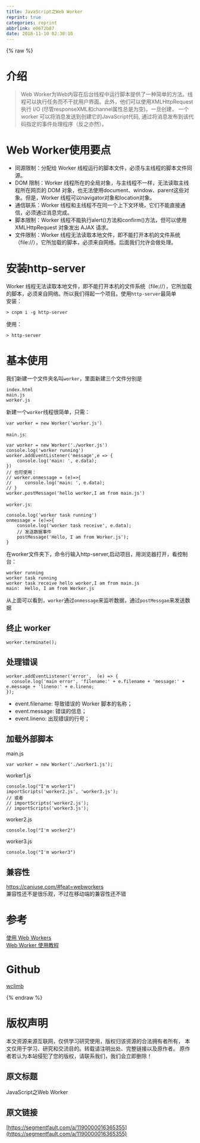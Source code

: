 ```yaml
---
title: JavaScript之Web Worker
reprint: true
categories: reprint
abbrlink: e0672b87
date: 2018-11-10 02:30:10
---
```


{% raw %}
<h1 id="articleHeader0">&#x4ECB;&#x7ECD;</h1><blockquote>Web Worker&#x4E3A;Web&#x5185;&#x5BB9;&#x5728;&#x540E;&#x53F0;&#x7EBF;&#x7A0B;&#x4E2D;&#x8FD0;&#x884C;&#x811A;&#x672C;&#x63D0;&#x4F9B;&#x4E86;&#x4E00;&#x79CD;&#x7B80;&#x5355;&#x7684;&#x65B9;&#x6CD5;&#x3002;&#x7EBF;&#x7A0B;&#x53EF;&#x4EE5;&#x6267;&#x884C;&#x4EFB;&#x52A1;&#x800C;&#x4E0D;&#x5E72;&#x6270;&#x7528;&#x6237;&#x754C;&#x9762;&#x3002;&#x6B64;&#x5916;&#xFF0C;&#x4ED6;&#x4EEC;&#x53EF;&#x4EE5;&#x4F7F;&#x7528;XMLHttpRequest&#x6267;&#x884C; I/O (&#x5C3D;&#x7BA1;responseXML&#x548C;channel&#x5C5E;&#x6027;&#x603B;&#x662F;&#x4E3A;&#x7A7A;)&#x3002;&#x4E00;&#x65E6;&#x521B;&#x5EFA;&#xFF0C; &#x4E00;&#x4E2A;worker &#x53EF;&#x4EE5;&#x5C06;&#x6D88;&#x606F;&#x53D1;&#x9001;&#x5230;&#x521B;&#x5EFA;&#x5B83;&#x7684;JavaScript&#x4EE3;&#x7801;, &#x901A;&#x8FC7;&#x5C06;&#x6D88;&#x606F;&#x53D1;&#x5E03;&#x5230;&#x8BE5;&#x4EE3;&#x7801;&#x6307;&#x5B9A;&#x7684;&#x4E8B;&#x4EF6;&#x5904;&#x7406;&#x7A0B;&#x5E8F;&#xFF08;&#x53CD;&#x4E4B;&#x4EA6;&#x7136;&#xFF09;&#x3002;</blockquote><h1 id="articleHeader1">Web Worker&#x4F7F;&#x7528;&#x8981;&#x70B9;</h1><ul><li>&#x540C;&#x6E90;&#x9650;&#x5236;&#xFF1A;&#x5206;&#x914D;&#x7ED9; Worker &#x7EBF;&#x7A0B;&#x8FD0;&#x884C;&#x7684;&#x811A;&#x672C;&#x6587;&#x4EF6;&#xFF0C;&#x5FC5;&#x987B;&#x4E0E;&#x4E3B;&#x7EBF;&#x7A0B;&#x7684;&#x811A;&#x672C;&#x6587;&#x4EF6;&#x540C;&#x6E90;&#x3002;</li><li>DOM &#x9650;&#x5236;&#xFF1A;Worker &#x7EBF;&#x7A0B;&#x6240;&#x5728;&#x7684;&#x5168;&#x5C40;&#x5BF9;&#x8C61;&#xFF0C;&#x4E0E;&#x4E3B;&#x7EBF;&#x7A0B;&#x4E0D;&#x4E00;&#x6837;&#xFF0C;&#x65E0;&#x6CD5;&#x8BFB;&#x53D6;&#x4E3B;&#x7EBF;&#x7A0B;&#x6240;&#x5728;&#x7F51;&#x9875;&#x7684; DOM &#x5BF9;&#x8C61;&#xFF0C;&#x4E5F;&#x65E0;&#x6CD5;&#x4F7F;&#x7528;document&#x3001;window&#x3001;parent&#x8FD9;&#x4E9B;&#x5BF9;&#x8C61;&#x3002;&#x4F46;&#x662F;&#xFF0C;Worker &#x7EBF;&#x7A0B;&#x53EF;&#x4EE5;navigator&#x5BF9;&#x8C61;&#x548C;location&#x5BF9;&#x8C61;&#x3002;</li><li>&#x901A;&#x4FE1;&#x8054;&#x7CFB;&#xFF1A;Worker &#x7EBF;&#x7A0B;&#x548C;&#x4E3B;&#x7EBF;&#x7A0B;&#x4E0D;&#x5728;&#x540C;&#x4E00;&#x4E2A;&#x4E0A;&#x4E0B;&#x6587;&#x73AF;&#x5883;&#xFF0C;&#x5B83;&#x4EEC;&#x4E0D;&#x80FD;&#x76F4;&#x63A5;&#x901A;&#x4FE1;&#xFF0C;&#x5FC5;&#x987B;&#x901A;&#x8FC7;&#x6D88;&#x606F;&#x5B8C;&#x6210;&#x3002;</li><li>&#x811A;&#x672C;&#x9650;&#x5236;&#xFF1A;Worker &#x7EBF;&#x7A0B;&#x4E0D;&#x80FD;&#x6267;&#x884C;alert()&#x65B9;&#x6CD5;&#x548C;confirm()&#x65B9;&#x6CD5;&#xFF0C;&#x4F46;&#x53EF;&#x4EE5;&#x4F7F;&#x7528; XMLHttpRequest &#x5BF9;&#x8C61;&#x53D1;&#x51FA; AJAX &#x8BF7;&#x6C42;&#x3002;</li><li>&#x6587;&#x4EF6;&#x9650;&#x5236;&#xFF1A;Worker &#x7EBF;&#x7A0B;&#x65E0;&#x6CD5;&#x8BFB;&#x53D6;&#x672C;&#x5730;&#x6587;&#x4EF6;&#xFF0C;&#x5373;&#x4E0D;&#x80FD;&#x6253;&#x5F00;&#x672C;&#x673A;&#x7684;&#x6587;&#x4EF6;&#x7CFB;&#x7EDF;&#xFF08;file://&#xFF09;&#xFF0C;&#x5B83;&#x6240;&#x52A0;&#x8F7D;&#x7684;&#x811A;&#x672C;&#xFF0C;&#x5FC5;&#x987B;&#x6765;&#x81EA;&#x7F51;&#x7EDC;&#x3002;&#x540E;&#x9762;&#x6211;&#x4EEC;&#x5141;&#x8BB8;&#x4F1A;&#x505A;&#x5904;&#x7406;&#x3002;</li></ul><h1 id="articleHeader2">&#x5B89;&#x88C5;http-server</h1><p>Worker &#x7EBF;&#x7A0B;&#x65E0;&#x6CD5;&#x8BFB;&#x53D6;&#x672C;&#x5730;&#x6587;&#x4EF6;&#xFF0C;&#x5373;&#x4E0D;&#x80FD;&#x6253;&#x5F00;&#x672C;&#x673A;&#x7684;&#x6587;&#x4EF6;&#x7CFB;&#x7EDF;&#xFF08;file://&#xFF09;&#xFF0C;&#x5B83;&#x6240;&#x52A0;&#x8F7D;&#x7684;&#x811A;&#x672C;&#xFF0C;&#x5FC5;&#x987B;&#x6765;&#x81EA;&#x7F51;&#x7EDC;&#x3002;&#x6240;&#x4EE5;&#x6211;&#x4EEC;&#x5F97;&#x8D77;&#x4E00;&#x4E2A;&#x9879;&#x76EE;&#x3002;&#x4F7F;&#x7528;<code>http-server</code>&#x6700;&#x7B80;&#x5355;<br>&#x5B89;&#x88C5;&#xFF1A;</p><div class="widget-codetool" style="display:none"><div class="widget-codetool--inner"><span class="selectCode code-tool" data-toggle="tooltip" data-placement="top" title="" data-original-title="&#x5168;&#x9009;"></span> <span type="button" class="copyCode code-tool" data-toggle="tooltip" data-placement="top" data-clipboard-text="&gt; cnpm i -g http-server" title="" data-original-title="&#x590D;&#x5236;"></span> <span type="button" class="saveToNote code-tool" data-toggle="tooltip" data-placement="top" title="" data-original-title="&#x653E;&#x8FDB;&#x7B14;&#x8BB0;"></span></div></div><pre class="hljs stylus"><code style="word-break:break-word;white-space:initial">&gt; cnpm <span class="hljs-selector-tag">i</span> -g http-server</code></pre><p>&#x4F7F;&#x7528;&#xFF1A;</p><div class="widget-codetool" style="display:none"><div class="widget-codetool--inner"><span class="selectCode code-tool" data-toggle="tooltip" data-placement="top" title="" data-original-title="&#x5168;&#x9009;"></span> <span type="button" class="copyCode code-tool" data-toggle="tooltip" data-placement="top" data-clipboard-text="&gt; http-server" title="" data-original-title="&#x590D;&#x5236;"></span> <span type="button" class="saveToNote code-tool" data-toggle="tooltip" data-placement="top" title="" data-original-title="&#x653E;&#x8FDB;&#x7B14;&#x8BB0;"></span></div></div><pre class="hljs axapta"><code style="word-break:break-word;white-space:initial">&gt; http-<span class="hljs-keyword">server</span></code></pre><h1 id="articleHeader3">&#x57FA;&#x672C;&#x4F7F;&#x7528;</h1><p>&#x6211;&#x4EEC;&#x65B0;&#x5EFA;&#x4E00;&#x4E2A;&#x6587;&#x4EF6;&#x5939;&#x540D;&#x53EB;<code>worker</code>&#xFF0C;&#x91CC;&#x9762;&#x65B0;&#x5EFA;&#x4E09;&#x4E2A;&#x6587;&#x4EF6;&#x5206;&#x522B;&#x662F;</p><div class="widget-codetool" style="display:none"><div class="widget-codetool--inner"><span class="selectCode code-tool" data-toggle="tooltip" data-placement="top" title="" data-original-title="&#x5168;&#x9009;"></span> <span type="button" class="copyCode code-tool" data-toggle="tooltip" data-placement="top" data-clipboard-text="index.html
main.js
worker.js" title="" data-original-title="&#x590D;&#x5236;"></span> <span type="button" class="saveToNote code-tool" data-toggle="tooltip" data-placement="top" title="" data-original-title="&#x653E;&#x8FDB;&#x7B14;&#x8BB0;"></span></div></div><pre class="hljs stylus"><code>index<span class="hljs-selector-class">.html</span>
main<span class="hljs-selector-class">.js</span>
worker.js</code></pre><p>&#x65B0;&#x5EFA;&#x4E00;&#x4E2A;<code>worker</code>&#x7EBF;&#x7A0B;&#x5F88;&#x7B80;&#x5355;&#xFF0C;&#x53EA;&#x9700;&#xFF1A;</p><div class="widget-codetool" style="display:none"><div class="widget-codetool--inner"><span class="selectCode code-tool" data-toggle="tooltip" data-placement="top" title="" data-original-title="&#x5168;&#x9009;"></span> <span type="button" class="copyCode code-tool" data-toggle="tooltip" data-placement="top" data-clipboard-text="var worker = new Worker(&apos;worker.js&apos;)" title="" data-original-title="&#x590D;&#x5236;"></span> <span type="button" class="saveToNote code-tool" data-toggle="tooltip" data-placement="top" title="" data-original-title="&#x653E;&#x8FDB;&#x7B14;&#x8BB0;"></span></div></div><pre class="hljs haxe"><code style="word-break:break-word;white-space:initial"><span class="hljs-keyword">var</span> worker = <span class="hljs-keyword">new</span> <span class="hljs-type">Worker</span>(<span class="hljs-string">&apos;worker.js&apos;</span>)</code></pre><p><code>main.js</code>:</p><div class="widget-codetool" style="display:none"><div class="widget-codetool--inner"><span class="selectCode code-tool" data-toggle="tooltip" data-placement="top" title="" data-original-title="&#x5168;&#x9009;"></span> <span type="button" class="copyCode code-tool" data-toggle="tooltip" data-placement="top" data-clipboard-text="var worker = new Worker(&apos;./worker.js&apos;)
console.log(&apos;worker running&apos;)
worker.addEventListener(&apos;message&apos;,e =&gt; {
    console.log(&apos;main: &apos;, e.data);
})
// &#x4E5F;&#x53EF;&#x4F7F;&#x7528;&#xFF1A;
// worker.onmessage = (e)=&gt;{
//     console.log(&apos;main: &apos;, e.data);
// }
worker.postMessage(&apos;hello worker,I am from main.js&apos;)" title="" data-original-title="&#x590D;&#x5236;"></span> <span type="button" class="saveToNote code-tool" data-toggle="tooltip" data-placement="top" title="" data-original-title="&#x653E;&#x8FDB;&#x7B14;&#x8BB0;"></span></div></div><pre class="javascript hljs"><code class="js"><span class="hljs-keyword">var</span> worker = <span class="hljs-keyword">new</span> Worker(<span class="hljs-string">&apos;./worker.js&apos;</span>)
<span class="hljs-built_in">console</span>.log(<span class="hljs-string">&apos;worker running&apos;</span>)
worker.addEventListener(<span class="hljs-string">&apos;message&apos;</span>,e =&gt; {
    <span class="hljs-built_in">console</span>.log(<span class="hljs-string">&apos;main: &apos;</span>, e.data);
})
<span class="hljs-comment">// &#x4E5F;&#x53EF;&#x4F7F;&#x7528;&#xFF1A;</span>
<span class="hljs-comment">// worker.onmessage = (e)=&gt;{</span>
<span class="hljs-comment">//     console.log(&apos;main: &apos;, e.data);</span>
<span class="hljs-comment">// }</span>
worker.postMessage(<span class="hljs-string">&apos;hello worker,I am from main.js&apos;</span>)</code></pre><p><code>worker.js</code>:</p><div class="widget-codetool" style="display:none"><div class="widget-codetool--inner"><span class="selectCode code-tool" data-toggle="tooltip" data-placement="top" title="" data-original-title="&#x5168;&#x9009;"></span> <span type="button" class="copyCode code-tool" data-toggle="tooltip" data-placement="top" data-clipboard-text="console.log(&apos;worker task running&apos;)
onmessage = (e)=&gt;{
    console.log(&apos;worker task receive&apos;, e.data);
    // &#x53D1;&#x9001;&#x6570;&#x636E;&#x4E8B;&#x4EF6;
    postMessage(&apos;Hello, I am from Worker.js&apos;);
}" title="" data-original-title="&#x590D;&#x5236;"></span> <span type="button" class="saveToNote code-tool" data-toggle="tooltip" data-placement="top" title="" data-original-title="&#x653E;&#x8FDB;&#x7B14;&#x8BB0;"></span></div></div><pre class="javascript hljs"><code class="js"><span class="hljs-built_in">console</span>.log(<span class="hljs-string">&apos;worker task running&apos;</span>)
onmessage = <span class="hljs-function">(<span class="hljs-params">e</span>)=&gt;</span>{
    <span class="hljs-built_in">console</span>.log(<span class="hljs-string">&apos;worker task receive&apos;</span>, e.data);
    <span class="hljs-comment">// &#x53D1;&#x9001;&#x6570;&#x636E;&#x4E8B;&#x4EF6;</span>
    postMessage(<span class="hljs-string">&apos;Hello, I am from Worker.js&apos;</span>);
}</code></pre><p>&#x5728;worker&#x6587;&#x4EF6;&#x5939;&#x4E0B;&#xFF0C;&#x547D;&#x4EE4;&#x884C;&#x8F93;&#x5165;http-server,&#x542F;&#x52A8;&#x9879;&#x76EE;&#xFF0C;&#x7528;&#x6D4F;&#x89C8;&#x5668;&#x6253;&#x5F00;&#xFF0C;&#x770B;&#x63A7;&#x5236;&#x53F0;&#xFF1A;</p><div class="widget-codetool" style="display:none"><div class="widget-codetool--inner"><span class="selectCode code-tool" data-toggle="tooltip" data-placement="top" title="" data-original-title="&#x5168;&#x9009;"></span> <span type="button" class="copyCode code-tool" data-toggle="tooltip" data-placement="top" data-clipboard-text="worker running
worker task running
worker task receive hello worker,I am from main.js
main:  Hello, I am from Worker.js" title="" data-original-title="&#x590D;&#x5236;"></span> <span type="button" class="saveToNote code-tool" data-toggle="tooltip" data-placement="top" title="" data-original-title="&#x653E;&#x8FDB;&#x7B14;&#x8BB0;"></span></div></div><pre class="hljs applescript"><code>worker <span class="hljs-built_in">running</span>
worker task <span class="hljs-built_in">running</span>
worker task receive hello worker,I am <span class="hljs-keyword">from</span> main.js
main:  Hello, I am <span class="hljs-keyword">from</span> Worker.js</code></pre><p>&#x4ECE;&#x4E0A;&#x9762;&#x53EF;&#x4EE5;&#x770B;&#x5230;&#xFF0C;<code>worker</code>&#x901A;&#x8FC7;<code>onmessage</code>&#x6765;&#x76D1;&#x542C;&#x6570;&#x636E;&#xFF0C;&#x901A;&#x8FC7;<code>postMessgae</code>&#x6765;&#x53D1;&#x9001;&#x6570;&#x636E;</p><h2 id="articleHeader4">&#x7EC8;&#x6B62; worker</h2><div class="widget-codetool" style="display:none"><div class="widget-codetool--inner"><span class="selectCode code-tool" data-toggle="tooltip" data-placement="top" title="" data-original-title="&#x5168;&#x9009;"></span> <span type="button" class="copyCode code-tool" data-toggle="tooltip" data-placement="top" data-clipboard-text="worker.terminate();" title="" data-original-title="&#x590D;&#x5236;"></span> <span type="button" class="saveToNote code-tool" data-toggle="tooltip" data-placement="top" title="" data-original-title="&#x653E;&#x8FDB;&#x7B14;&#x8BB0;"></span></div></div><pre class="hljs abnf"><code style="word-break:break-word;white-space:initial">worker.terminate()<span class="hljs-comment">;</span></code></pre><h2 id="articleHeader5">&#x5904;&#x7406;&#x9519;&#x8BEF;</h2><div class="widget-codetool" style="display:none"><div class="widget-codetool--inner"><span class="selectCode code-tool" data-toggle="tooltip" data-placement="top" title="" data-original-title="&#x5168;&#x9009;"></span> <span type="button" class="copyCode code-tool" data-toggle="tooltip" data-placement="top" data-clipboard-text="worker.addEventListener(&apos;error&apos;,  (e) =&gt; {
  console.log(&apos;main error&apos;, &apos;filename:&apos; + e.filename + &apos;message:&apos; + e.message + &apos;lineno:&apos; + e.lineno;
});" title="" data-original-title="&#x590D;&#x5236;"></span> <span type="button" class="saveToNote code-tool" data-toggle="tooltip" data-placement="top" title="" data-original-title="&#x653E;&#x8FDB;&#x7B14;&#x8BB0;"></span></div></div><pre class="hljs coffeescript"><code>worker.addEventListener(<span class="hljs-string">&apos;error&apos;</span>,  <span class="hljs-function"><span class="hljs-params">(e)</span> =&gt;</span> {
  <span class="hljs-built_in">console</span>.log(<span class="hljs-string">&apos;main error&apos;</span>, <span class="hljs-string">&apos;filename:&apos;</span> + e.filename + <span class="hljs-string">&apos;message:&apos;</span> + e.message + <span class="hljs-string">&apos;lineno:&apos;</span> + e.lineno;
});</code></pre><ul><li>event.filename: &#x5BFC;&#x81F4;&#x9519;&#x8BEF;&#x7684; Worker &#x811A;&#x672C;&#x7684;&#x540D;&#x79F0;&#xFF1B;</li><li>event.message: &#x9519;&#x8BEF;&#x7684;&#x4FE1;&#x606F;&#xFF1B;</li><li>event.lineno: &#x51FA;&#x73B0;&#x9519;&#x8BEF;&#x7684;&#x884C;&#x53F7;&#xFF1B;</li></ul><h2 id="articleHeader6">&#x52A0;&#x8F7D;&#x5916;&#x90E8;&#x811A;&#x672C;</h2><p>main.js</p><div class="widget-codetool" style="display:none"><div class="widget-codetool--inner"><span class="selectCode code-tool" data-toggle="tooltip" data-placement="top" title="" data-original-title="&#x5168;&#x9009;"></span> <span type="button" class="copyCode code-tool" data-toggle="tooltip" data-placement="top" data-clipboard-text="var worker = new Worker(&apos;./worker1.js&apos;);" title="" data-original-title="&#x590D;&#x5236;"></span> <span type="button" class="saveToNote code-tool" data-toggle="tooltip" data-placement="top" title="" data-original-title="&#x653E;&#x8FDB;&#x7B14;&#x8BB0;"></span></div></div><pre class="javascript hljs"><code class="js" style="word-break:break-word;white-space:initial"><span class="hljs-keyword">var</span> worker = <span class="hljs-keyword">new</span> Worker(<span class="hljs-string">&apos;./worker1.js&apos;</span>);</code></pre><p>worker1.js</p><div class="widget-codetool" style="display:none"><div class="widget-codetool--inner"><span class="selectCode code-tool" data-toggle="tooltip" data-placement="top" title="" data-original-title="&#x5168;&#x9009;"></span> <span type="button" class="copyCode code-tool" data-toggle="tooltip" data-placement="top" data-clipboard-text="console.log(&quot;I&apos;m worker1&quot;)
importScripts(&apos;worker2.js&apos;, &apos;worker3.js&apos;);
// &#x6216;&#x8005;
// importScripts(&apos;worker2.js&apos;);
// importScripts(&apos;worker3.js&apos;);" title="" data-original-title="&#x590D;&#x5236;"></span> <span type="button" class="saveToNote code-tool" data-toggle="tooltip" data-placement="top" title="" data-original-title="&#x653E;&#x8FDB;&#x7B14;&#x8BB0;"></span></div></div><pre class="javascript hljs"><code class="js"><span class="hljs-built_in">console</span>.log(<span class="hljs-string">&quot;I&apos;m worker1&quot;</span>)
importScripts(<span class="hljs-string">&apos;worker2.js&apos;</span>, <span class="hljs-string">&apos;worker3.js&apos;</span>);
<span class="hljs-comment">// &#x6216;&#x8005;</span>
<span class="hljs-comment">// importScripts(&apos;worker2.js&apos;);</span>
<span class="hljs-comment">// importScripts(&apos;worker3.js&apos;);</span></code></pre><p>worker2.js</p><div class="widget-codetool" style="display:none"><div class="widget-codetool--inner"><span class="selectCode code-tool" data-toggle="tooltip" data-placement="top" title="" data-original-title="&#x5168;&#x9009;"></span> <span type="button" class="copyCode code-tool" data-toggle="tooltip" data-placement="top" data-clipboard-text="console.log(&quot;I&apos;m worker2&quot;)" title="" data-original-title="&#x590D;&#x5236;"></span> <span type="button" class="saveToNote code-tool" data-toggle="tooltip" data-placement="top" title="" data-original-title="&#x653E;&#x8FDB;&#x7B14;&#x8BB0;"></span></div></div><pre class="javascript hljs"><code class="js" style="word-break:break-word;white-space:initial"><span class="hljs-built_in">console</span>.log(<span class="hljs-string">&quot;I&apos;m worker2&quot;</span>)</code></pre><p>worker3.js</p><div class="widget-codetool" style="display:none"><div class="widget-codetool--inner"><span class="selectCode code-tool" data-toggle="tooltip" data-placement="top" title="" data-original-title="&#x5168;&#x9009;"></span> <span type="button" class="copyCode code-tool" data-toggle="tooltip" data-placement="top" data-clipboard-text="console.log(&quot;I&apos;m worker3&quot;)" title="" data-original-title="&#x590D;&#x5236;"></span> <span type="button" class="saveToNote code-tool" data-toggle="tooltip" data-placement="top" title="" data-original-title="&#x653E;&#x8FDB;&#x7B14;&#x8BB0;"></span></div></div><pre class="javascript hljs"><code class="js" style="word-break:break-word;white-space:initial"><span class="hljs-built_in">console</span>.log(<span class="hljs-string">&quot;I&apos;m worker3&quot;</span>)</code></pre><h2 id="articleHeader7">&#x517C;&#x5BB9;&#x6027;</h2><p><a href="https://caniuse.com/#feat=webworkers" rel="nofollow noreferrer" target="_blank">https://caniuse.com/#feat=webworkers</a><br>&#x517C;&#x5BB9;&#x6027;&#x8FD8;&#x4E0D;&#x662F;&#x5F88;&#x4E50;&#x89C2;&#xFF0C;&#x4E0D;&#x8FC7;&#x5728;&#x79FB;&#x52A8;&#x7AEF;&#x7684;&#x517C;&#x5BB9;&#x6027;&#x8FD8;&#x4E0D;&#x9519;</p><h1 id="articleHeader8">&#x53C2;&#x8003;</h1><p><a href="https://developer.mozilla.org/zh-CN/docs/Web/API/Web_Workers_API/Using_web_workers" rel="nofollow noreferrer" target="_blank">&#x4F7F;&#x7528; Web Workers</a><br><a href="http://www.ruanyifeng.com/blog/2018/07/web-worker.html" rel="nofollow noreferrer" target="_blank">Web Worker &#x4F7F;&#x7528;&#x6559;&#x7A0B;</a></p><h1 id="articleHeader9">Github</h1><p><a href="https://github.com/wclimb" rel="nofollow noreferrer" target="_blank">wclimb</a></p>
{% endraw %}

# 版权声明
本文资源来源互联网，仅供学习研究使用，版权归该资源的合法拥有者所有，
本文仅用于学习、研究和交流目的。转载请注明出处、完整链接以及原作者。
原作者若认为本站侵犯了您的版权，请联系我们，我们会立即删除！

## 原文标题
JavaScript之Web Worker

## 原文链接
[https://segmentfault.com/a/1190000016365355](https://segmentfault.com/a/1190000016365355)

